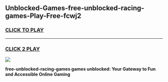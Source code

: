 
## Unblocked-Games-free-unblocked-racing-games-Play-Free-fcwj2
<h3>
<a href="https://premium76.site?title=free-unblocked-racing-games&ref=18A">CLICK TO PLAY</a></h3>
<hr>

<h3>
<a href="https://premium76.site?title=free-unblocked-racing-games&ref=18A">CLICK 2 PLAY</a>
  
</h3>

<a href="https://premium76.site?title=free-unblocked-racing-games&ref=18A"><img src="https://clearcache.store/games.png"></a>


**free-unblocked-racing-games games unblocked: Your Gateway to Fun and Accessible Online Gaming**
